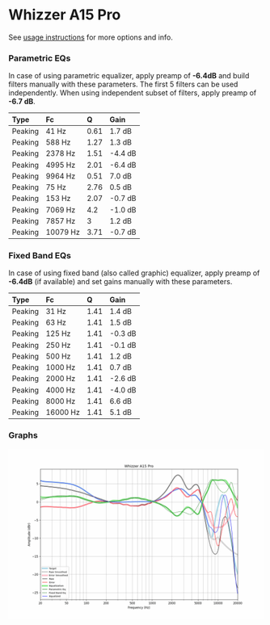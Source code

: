 # Whizzer A15 Pro
See [usage instructions](https://github.com/jaakkopasanen/AutoEq#usage) for more options and info.

### Parametric EQs
In case of using parametric equalizer, apply preamp of **-6.4dB** and build filters manually
with these parameters. The first 5 filters can be used independently.
When using independent subset of filters, apply preamp of **-6.7 dB**.

| Type    | Fc       |    Q | Gain    |
|:--------|:---------|:-----|:--------|
| Peaking | 41 Hz    | 0.61 | 1.7 dB  |
| Peaking | 588 Hz   | 1.27 | 1.3 dB  |
| Peaking | 2378 Hz  | 1.51 | -4.4 dB |
| Peaking | 4995 Hz  | 2.01 | -6.4 dB |
| Peaking | 9964 Hz  | 0.51 | 7.0 dB  |
| Peaking | 75 Hz    | 2.76 | 0.5 dB  |
| Peaking | 153 Hz   | 2.07 | -0.7 dB |
| Peaking | 7069 Hz  | 4.2  | -1.0 dB |
| Peaking | 7857 Hz  | 3    | 1.2 dB  |
| Peaking | 10079 Hz | 3.71 | -0.7 dB |

### Fixed Band EQs
In case of using fixed band (also called graphic) equalizer, apply preamp of **-6.4dB**
(if available) and set gains manually with these parameters.

| Type    | Fc       |    Q | Gain    |
|:--------|:---------|:-----|:--------|
| Peaking | 31 Hz    | 1.41 | 1.4 dB  |
| Peaking | 63 Hz    | 1.41 | 1.5 dB  |
| Peaking | 125 Hz   | 1.41 | -0.3 dB |
| Peaking | 250 Hz   | 1.41 | -0.1 dB |
| Peaking | 500 Hz   | 1.41 | 1.2 dB  |
| Peaking | 1000 Hz  | 1.41 | 0.7 dB  |
| Peaking | 2000 Hz  | 1.41 | -2.6 dB |
| Peaking | 4000 Hz  | 1.41 | -4.0 dB |
| Peaking | 8000 Hz  | 1.41 | 6.6 dB  |
| Peaking | 16000 Hz | 1.41 | 5.1 dB  |

### Graphs
![](./Whizzer%20A15%20Pro.png)